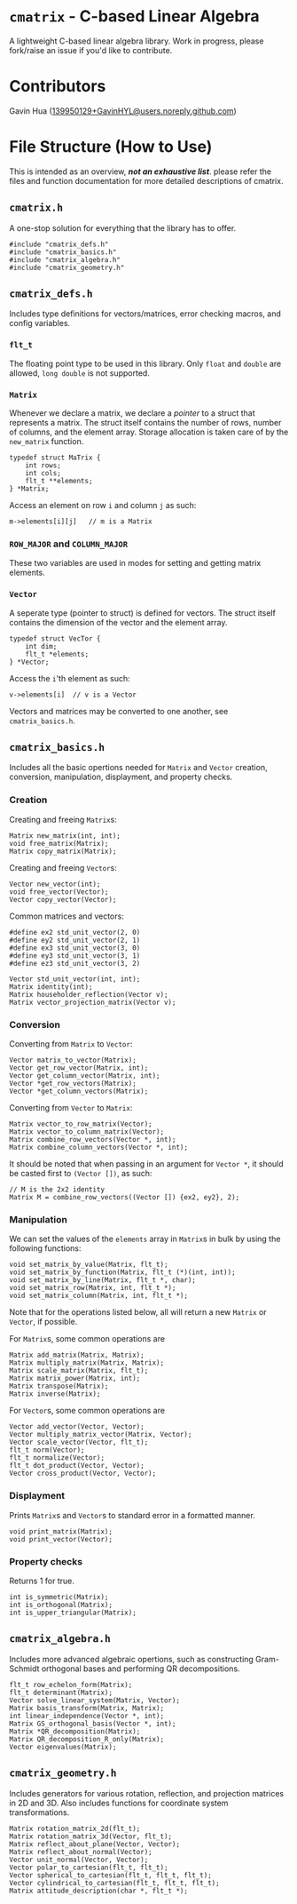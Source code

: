 # `cmatrix` - C-based Linear Algebra
A lightweight C-based linear algebra library. Work in progress, please fork/raise an issue if you'd like to contribute.

# Contributors
Gavin Hua (139950129+GavinHYL@users.noreply.github.com)

# File Structure (How to Use)

This is intended as an overview, ***not an exhaustive list***. please refer the files and function documentation for more detailed descriptions of cmatrix.
## `cmatrix.h`
A one-stop solution for everything that the library has to offer.
```
#include "cmatrix_defs.h"
#include "cmatrix_basics.h"
#include "cmatrix_algebra.h"
#include "cmatrix_geometry.h"
```

## `cmatrix_defs.h`
Includes type definitions for vectors/matrices, error checking macros, and config variables.

### `flt_t`
The floating point type to be used in this library. Only `float` and `double` are allowed, `long double` is not supported.

### `Matrix`
Whenever we declare a matrix, we declare a *pointer* to a struct that represents a matrix. The struct itself contains the number of rows, number of columns, and the element array. Storage allocation is taken care of by the `new_matrix` function.
```
typedef struct MaTrix {
    int rows;
    int cols;
    flt_t **elements;
} *Matrix;
```
Access an element on row `i` and column `j` as such:
```
m->elements[i][j]   // m is a Matrix
```

### `ROW_MAJOR` and `COLUMN_MAJOR`
These two variables are used in modes for setting and getting matrix elements. 
### `Vector`
A seperate type (pointer to struct) is defined for vectors. The struct itself contains the dimension of the vector and the element array.
```
typedef struct VecTor {
    int dim;
    flt_t *elements;
} *Vector;
```
Access the `i`'th element as such:
```
v->elements[i]  // v is a Vector
```
Vectors and matrices may be converted to one another, see `cmatrix_basics.h`.

## `cmatrix_basics.h`
Includes all the basic opertions needed for `Matrix` and `Vector` creation, conversion, manipulation, displayment, and property checks.

### Creation
Creating and freeing `Matrix`s:
```
Matrix new_matrix(int, int);
void free_matrix(Matrix);
Matrix copy_matrix(Matrix);
```
Creating and freeing `Vector`s:
```
Vector new_vector(int);
void free_vector(Vector);
Vector copy_vector(Vector);
```
Common matrices and vectors:
```
#define ex2 std_unit_vector(2, 0)
#define ey2 std_unit_vector(2, 1)
#define ex3 std_unit_vector(3, 0)
#define ey3 std_unit_vector(3, 1)
#define ez3 std_unit_vector(3, 2)

Vector std_unit_vector(int, int);
Matrix identity(int);
Matrix householder_reflection(Vector v);
Matrix vector_projection_matrix(Vector v);
```

### Conversion
Converting from `Matrix` to `Vector`:
```
Vector matrix_to_vector(Matrix);
Vector get_row_vector(Matrix, int);
Vector get_column_vector(Matrix, int);
Vector *get_row_vectors(Matrix);
Vector *get_column_vectors(Matrix);
```
Converting from `Vector` to `Matrix`:
```
Matrix vector_to_row_matrix(Vector);
Matrix vector_to_column_matrix(Vector);
Matrix combine_row_vectors(Vector *, int);
Matrix combine_column_vectors(Vector *, int);
```
It should be noted that when passing in an argument for `Vector *`, it should be casted first to `(Vector [])`, as such:
```
// M is the 2x2 identity
Matrix M = combine_row_vectors((Vector []) {ex2, ey2}, 2);
```

### Manipulation
We can set the values of the `elements` array in `Matrix`s in bulk by using the following functions:
```
void set_matrix_by_value(Matrix, flt_t);
void set_matrix_by_function(Matrix, flt_t (*)(int, int));
void set_matrix_by_line(Matrix, flt_t *, char);
void set_matrix_row(Matrix, int, flt_t *);
void set_matrix_column(Matrix, int, flt_t *);
```

Note that for the operations listed below, all will return a new `Matrix` or `Vector`, if possible.

For `Matrix`s, some common operations are
```
Matrix add_matrix(Matrix, Matrix);
Matrix multiply_matrix(Matrix, Matrix);
Matrix scale_matrix(Matrix, flt_t);
Matrix matrix_power(Matrix, int);
Matrix transpose(Matrix);
Matrix inverse(Matrix);
```

For `Vector`s, some common operations are
```
Vector add_vector(Vector, Vector);
Vector multiply_matrix_vector(Matrix, Vector);
Vector scale_vector(Vector, flt_t);
flt_t norm(Vector);
flt_t normalize(Vector);
flt_t dot_product(Vector, Vector);
Vector cross_product(Vector, Vector);
```

### Displayment
Prints `Matrix`s and `Vector`s to standard error in a formatted manner.
```
void print_matrix(Matrix);
void print_vector(Vector);
```
### Property checks
Returns 1 for true.
```
int is_symmetric(Matrix);
int is_orthogonal(Matrix);
int is_upper_triangular(Matrix);
```

## `cmatrix_algebra.h`
Includes more advanced algebraic opertions, such as constructing Gram-Schmidt orthogonal bases and performing QR decompositions.
```
flt_t row_echelon_form(Matrix);
flt_t determinant(Matrix);
Vector solve_linear_system(Matrix, Vector);
Matrix basis_transform(Matrix, Matrix);
int linear_independence(Vector *, int);
Matrix GS_orthogonal_basis(Vector *, int);
Matrix *QR_decomposition(Matrix);
Matrix QR_decomposition_R_only(Matrix);
Vector eigenvalues(Matrix);
```

## `cmatrix_geometry.h`
Includes generators for various rotation, reflection, and projection matrices in 2D and 3D. Also includes functions for coordinate system transformations.
```
Matrix rotation_matrix_2d(flt_t);
Matrix rotation_matrix_3d(Vector, flt_t);
Matrix reflect_about_plane(Vector, Vector);
Matrix reflect_about_normal(Vector);
Vector unit_normal(Vector, Vector);
Vector polar_to_cartesian(flt_t, flt_t);
Vector spherical_to_cartesian(flt_t, flt_t, flt_t);
Vector cylindrical_to_cartesian(flt_t, flt_t, flt_t);
Matrix attitude_description(char *, flt_t *);
```
